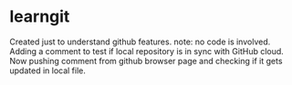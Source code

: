 # learngit
Created just to understand github features. note: no code is involved.
Adding a comment to test if local repository is in sync with GitHub cloud.
Now pushing comment from github browser page and checking if it gets updated in local file.

